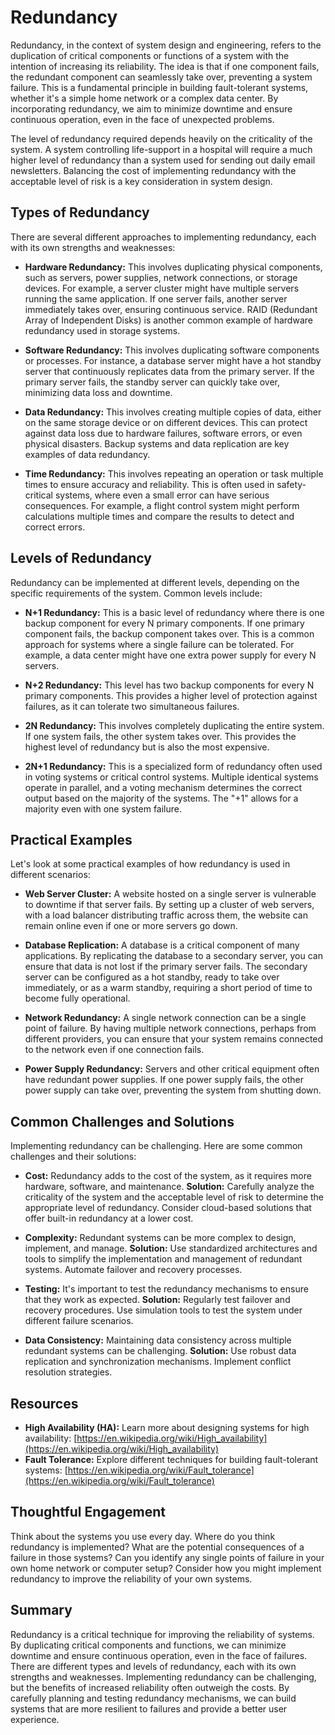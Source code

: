 # Redundancy

Redundancy, in the context of system design and engineering, refers to the duplication of critical components or functions of a system with the intention of increasing its reliability. The idea is that if one component fails, the redundant component can seamlessly take over, preventing a system failure. This is a fundamental principle in building fault-tolerant systems, whether it's a simple home network or a complex data center. By incorporating redundancy, we aim to minimize downtime and ensure continuous operation, even in the face of unexpected problems.

The level of redundancy required depends heavily on the criticality of the system. A system controlling life-support in a hospital will require a much higher level of redundancy than a system used for sending out daily email newsletters. Balancing the cost of implementing redundancy with the acceptable level of risk is a key consideration in system design.

## Types of Redundancy

There are several different approaches to implementing redundancy, each with its own strengths and weaknesses:

*   **Hardware Redundancy:** This involves duplicating physical components, such as servers, power supplies, network connections, or storage devices. For example, a server cluster might have multiple servers running the same application. If one server fails, another server immediately takes over, ensuring continuous service. RAID (Redundant Array of Independent Disks) is another common example of hardware redundancy used in storage systems.

*   **Software Redundancy:** This involves duplicating software components or processes. For instance, a database server might have a hot standby server that continuously replicates data from the primary server. If the primary server fails, the standby server can quickly take over, minimizing data loss and downtime.

*   **Data Redundancy:** This involves creating multiple copies of data, either on the same storage device or on different devices. This can protect against data loss due to hardware failures, software errors, or even physical disasters. Backup systems and data replication are key examples of data redundancy.

*   **Time Redundancy:** This involves repeating an operation or task multiple times to ensure accuracy and reliability. This is often used in safety-critical systems, where even a small error can have serious consequences. For example, a flight control system might perform calculations multiple times and compare the results to detect and correct errors.

## Levels of Redundancy

Redundancy can be implemented at different levels, depending on the specific requirements of the system. Common levels include:

*   **N+1 Redundancy:** This is a basic level of redundancy where there is one backup component for every N primary components. If one primary component fails, the backup component takes over. This is a common approach for systems where a single failure can be tolerated. For example, a data center might have one extra power supply for every N servers.

*   **N+2 Redundancy:** This level has two backup components for every N primary components. This provides a higher level of protection against failures, as it can tolerate two simultaneous failures.

*   **2N Redundancy:** This involves completely duplicating the entire system. If one system fails, the other system takes over. This provides the highest level of redundancy but is also the most expensive.

*   **2N+1 Redundancy:** This is a specialized form of redundancy often used in voting systems or critical control systems. Multiple identical systems operate in parallel, and a voting mechanism determines the correct output based on the majority of the systems. The "+1" allows for a majority even with one system failure.

## Practical Examples

Let's look at some practical examples of how redundancy is used in different scenarios:

*   **Web Server Cluster:** A website hosted on a single server is vulnerable to downtime if that server fails. By setting up a cluster of web servers, with a load balancer distributing traffic across them, the website can remain online even if one or more servers go down.

*   **Database Replication:** A database is a critical component of many applications. By replicating the database to a secondary server, you can ensure that data is not lost if the primary server fails. The secondary server can be configured as a hot standby, ready to take over immediately, or as a warm standby, requiring a short period of time to become fully operational.

*   **Network Redundancy:** A single network connection can be a single point of failure. By having multiple network connections, perhaps from different providers, you can ensure that your system remains connected to the network even if one connection fails.

*   **Power Supply Redundancy:** Servers and other critical equipment often have redundant power supplies. If one power supply fails, the other power supply can take over, preventing the system from shutting down.

## Common Challenges and Solutions

Implementing redundancy can be challenging. Here are some common challenges and their solutions:

*   **Cost:** Redundancy adds to the cost of the system, as it requires more hardware, software, and maintenance. **Solution:** Carefully analyze the criticality of the system and the acceptable level of risk to determine the appropriate level of redundancy. Consider cloud-based solutions that offer built-in redundancy at a lower cost.

*   **Complexity:** Redundant systems can be more complex to design, implement, and manage. **Solution:** Use standardized architectures and tools to simplify the implementation and management of redundant systems. Automate failover and recovery processes.

*   **Testing:** It's important to test the redundancy mechanisms to ensure that they work as expected. **Solution:** Regularly test failover and recovery procedures. Use simulation tools to test the system under different failure scenarios.

*   **Data Consistency:** Maintaining data consistency across multiple redundant systems can be challenging. **Solution:** Use robust data replication and synchronization mechanisms. Implement conflict resolution strategies.

## Resources

*   **High Availability (HA):** Learn more about designing systems for high availability: [https://en.wikipedia.org/wiki/High_availability](https://en.wikipedia.org/wiki/High_availability)
*   **Fault Tolerance:** Explore different techniques for building fault-tolerant systems: [https://en.wikipedia.org/wiki/Fault_tolerance](https://en.wikipedia.org/wiki/Fault_tolerance)

## Thoughtful Engagement

Think about the systems you use every day. Where do you think redundancy is implemented? What are the potential consequences of a failure in those systems? Can you identify any single points of failure in your own home network or computer setup? Consider how you might implement redundancy to improve the reliability of your own systems.

## Summary

Redundancy is a critical technique for improving the reliability of systems. By duplicating critical components and functions, we can minimize downtime and ensure continuous operation, even in the face of failures. There are different types and levels of redundancy, each with its own strengths and weaknesses. Implementing redundancy can be challenging, but the benefits of increased reliability often outweigh the costs. By carefully planning and testing redundancy mechanisms, we can build systems that are more resilient to failures and provide a better user experience.